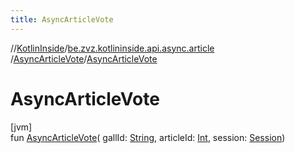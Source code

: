 ```yaml
---
title: AsyncArticleVote
---
```

//[KotlinInside](../../../index.html)/[be.zvz.kotlininside.api.async.article](../index.html)
/[AsyncArticleVote](index.html)/[AsyncArticleVote](-async-article-vote.html)

# AsyncArticleVote

[jvm]\
fun [AsyncArticleVote](-async-article-vote.html)(
gallId: [String](https://kotlinlang.org/api/latest/jvm/stdlib/kotlin/-string/index.html),
articleId: [Int](https://kotlinlang.org/api/latest/jvm/stdlib/kotlin/-int/index.html),
session: [Session](../../be.zvz.kotlininside.session/-session/index.html))





